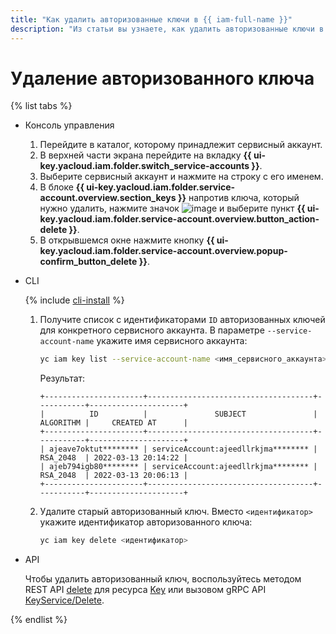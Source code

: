 ```yaml
---
title: "Как удалить авторизованные ключи в {{ iam-full-name }}"
description: "Из статьи вы узнаете, как удалить авторизованные ключи в {{ iam-full-name }} через консоль управления, CLI и API сервиса."
---
```


# Удаление авторизованного ключа

{% list tabs %}

- Консоль управления

  1. Перейдите в каталог, которому принадлежит сервисный аккаунт.
  1. В верхней части экрана перейдите на вкладку **{{ ui-key.yacloud.iam.folder.switch_service-accounts }}**.
  1. Выберите сервисный аккаунт и нажмите на строку с его именем.
  1. В блоке **{{ ui-key.yacloud.iam.folder.service-account.overview.section_keys }}** напротив ключа, который нужно удалить, нажмите значок ![image](../../../_assets/console-icons/ellipsis.svg) и выберите пункт **{{ ui-key.yacloud.iam.folder.service-account.overview.button_action-delete }}**.
  1. В открывшемся окне нажмите кнопку **{{ ui-key.yacloud.iam.folder.service-account.overview.popup-confirm_button_delete }}**.

- CLI

  {% include [cli-install](../../../_includes/cli-install.md) %}

  1. Получите список с идентификаторами `ID` авторизованных ключей для конкретного сервисного аккаунта. В параметре `--service-account-name` укажите имя сервисного аккаунта:

     ```bash
     yc iam key list --service-account-name <имя_сервисного_аккаунта>
     ```

     Результат:

     ```text
     +----------------------+-------------------------------------+-----------+---------------------+
     |          ID          |               SUBJECT               | ALGORITHM |     CREATED AT      |
     +----------------------+-------------------------------------+-----------+---------------------+
     | ajeave7oktut******** | serviceAccount:ajeedllrkjma******** | RSA_2048  | 2022-03-13 20:14:22 |
     | ajeb794igb80******** | serviceAccount:ajeedllrkjma******** | RSA_2048  | 2022-03-13 20:06:13 |
     +----------------------+-------------------------------------+-----------+---------------------+
     ```

  1. Удалите старый авторизованный ключ. Вместо `<идентификатор>` укажите идентификатор авторизованного ключа:

     ```bash
     yc iam key delete <идентификатор>
     ```

- API

  Чтобы удалить авторизованный ключ, воспользуйтесь методом REST API [delete](../../api-ref/Key/delete.md) для ресурса [Key](../../api-ref/Key/index.md) или вызовом gRPC API [KeyService/Delete](../../api-ref/grpc/key_service.md#Delete).

{% endlist %}